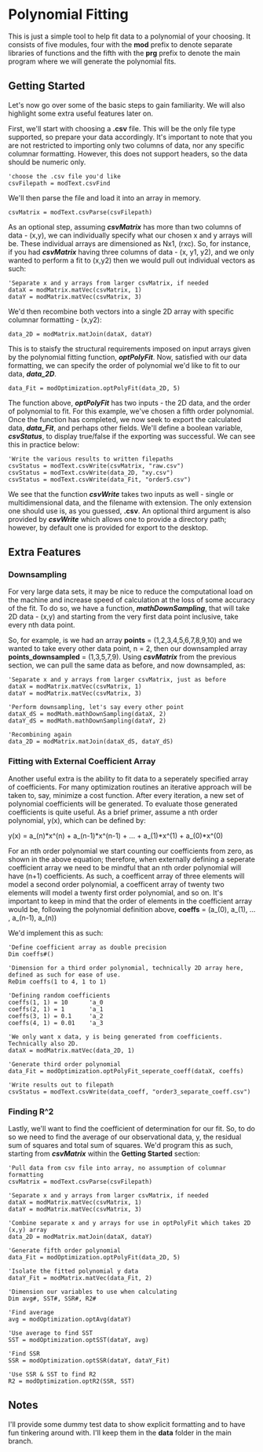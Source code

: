 # Polynomial Fitting

This is just a simple tool to help fit data to a polynomial of your choosing. It consists of five modules, four with the **mod** prefix to denote separate libraries of functions and the fifth with the **prg** prefix to denote the main program where we will generate the polynomial fits.

## Getting Started

Let's now go over some of the basic steps to gain familiarity. We will also highlight some extra useful features later on. 

First, we'll start with choosing a **.csv** file. This will be the only file type supported, so prepare your data accordingly. It's important to note that you are not restricted to importing only two columns of data, nor any specific columnar formatting. However, this does not support headers, so the data should be numeric only.

```VBA
'choose the .csv file you'd like
csvFilepath = modText.csvFind
```

We'll then parse the file and load it into an array in memory.

```VBA
csvMatrix = modText.csvParse(csvFilepath)
```

As an optional step, assuming ***csvMatrix*** has more than two columns of data - (x,y), we can individually specify what our chosen x and y arrays will be. These individual arrays are dimensioned as Nx1, (rxc). So, for instance, if you had ***csvMatrix*** having three columns of data - (x, y1, y2), and we only wanted to perform a fit to (x,y2) then we would pull out individual vectors as such:

```VBA
'Separate x and y arrays from larger csvMatrix, if needed
dataX = modMatrix.matVec(csvMatrix, 1)
dataY = modMatrix.matVec(csvMatrix, 3)
```

We'd then recombine both vectors into a single 2D array with specific columnar formatting - (x,y2):

```VBA
data_2D = modMatrix.matJoin(dataX, dataY)
```

This is to staisfy the structural requirements imposed on input arrays given by the polynomial fitting function, ***optPolyFit***. Now, satisfied with our data formatting, we can specify the order of polynomial we'd like to fit to our data, ***data_2D***.

```VBA
data_Fit = modOptimization.optPolyFit(data_2D, 5)
```
The function above, ***optPolyFit*** has two inputs - the 2D data, and the order of polynomial to fit. For this example, we've chosen a fifth order polynomial. Once the function has completed, we now seek to export the calculated data, ***data_Fit***, and perhaps other fields. We'll define a boolean variable, ***csvStatus***, to display true/false if the exporting was successful. We can see this in practice below:

```VBA
'Write the various results to written filepaths
csvStatus = modText.csvWrite(csvMatrix, "raw.csv")
csvStatus = modText.csvWrite(data_2D, "xy.csv")
csvStatus = modText.csvWrite(data_Fit, "order5.csv")
```

We see that the function ***csvWrite*** takes two inputs as well - single or multidimensional data, and the filename with extension. The only extension one should use is, as you guessed, **.csv**. An optional third argument is also provided by ***csvWrite*** which allows one to provide a directory path; however, by default one is provided for export to the desktop. 

## Extra Features

### Downsampling

For very large data sets, it may be nice to reduce the computational load on the machine and increase speed of calculation at the loss of some accuracy of the fit. To do so, we have a function, ***mathDownSampling***, that will take 2D data - (x,y) and starting from the very first data point inclusive, take every nth data point.

So, for example, is we had an array **points** = (1,2,3,4,5,6,7,8,9,10) and we wanted to take every other data point, n = 2, then our downsampled array **points_downsampled** = (1,3,5,7,9). Using ***csvMatrix*** from the previous section, we can pull the same data as before, and now downsampled, as:

```VBA
'Separate x and y arrays from larger csvMatrix, just as before
dataX = modMatrix.matVec(csvMatrix, 1)
dataY = modMatrix.matVec(csvMatrix, 3)

'Perform downsampling, let's say every other point
dataX_dS = modMath.mathDownSampling(dataX, 2)
dataY_dS = modMath.mathDownSampling(dataY, 2)

'Recombining again
data_2D = modMatrix.matJoin(dataX_dS, dataY_dS)
```

### Fitting with External Coefficient Array

Another useful extra is the ability to fit data to a seperately specified array of coefficients. For many optimization routines an iterative approach will be taken to, say, minimize a cost function. After every iteration, a new set of polynomial coefficients will be generated. To evaluate those generated coefficients is quite useful. As a brief primer, assume a nth order polynomial, y(x), which can be defined by:

y(x) = a_(n)\*x^(n) + a_(n-1)\*x^(n-1) + ... + a_(1)\*x^(1) + a_(0)\*x^(0)

For an nth order polynomial we start counting our coefficients from zero, as shown in the above equation; therefore, when externally defining a seperate coefficient array we need to be mindful that an nth order polynomial will have (n+1) coefficients. As such, a coefficent array of three elements will model a second order polynomial, a coefficent array of twenty two elements will model a twenty first order polynomial, and so on. It's important to keep in mind that the order of elements in the coefficient array would be, following the polynomial definition above, **coeffs** = (a_(0), a_(1), ... , a_(n-1), a_(n))

We'd implement this as such:

```VBA
'Define coefficient array as double precision
Dim coeffs#()

'Dimension for a third order polynomial, technically 2D array here, defined as such for ease of use.
ReDim coeffs(1 to 4, 1 to 1)

'Defining random coefficients
coeffs(1, 1) = 10      'a_0
coeffs(2, 1) = 1       'a_1
coeffs(3, 1) = 0.1     'a_2
coeffs(4, 1) = 0.01    'a_3

'We only want x data, y is being generated from coefficients. Technically also 2D.
dataX = modMatrix.matVec(data_2D, 1)

'Generate third order polynomial
data_Fit = modOptimization.optPolyFit_seperate_coeff(dataX, coeffs)

'Write results out to filepath
csvStatus = modText.csvWrite(data_coeff, "order3_separate_coeff.csv")
```

### Finding R^2

Lastly, we'll want to find the coefficient of determination for our fit. So, to do so we need to find the average of our observational data, y, the residual sum of squares and total sum of squares. We'd program this as such, starting from ***csvMatrix*** within the **Getting Started** section:

```VBA
'Pull data from csv file into array, no assumption of columnar formatting
csvMatrix = modText.csvParse(csvFilepath)

'Separate x and y arrays from larger csvMatrix, if needed
dataX = modMatrix.matVec(csvMatrix, 1)
dataY = modMatrix.matVec(csvMatrix, 3)

'Combine separate x and y arrays for use in optPolyFit which takes 2D (x,y) array
data_2D = modMatrix.matJoin(dataX, dataY)

'Generate fifth order polynomial
data_Fit = modOptimization.optPolyFit(data_2D, 5)

'Isolate the fitted polynomial y data
dataY_Fit = modMatrix.matVec(data_Fit, 2)

'Dimension our variables to use when calculating
Dim avg#, SST#, SSR#, R2#

'Find average
avg = modOptimization.optAvg(dataY)

'Use average to find SST
SST = modOptimization.optSST(dataY, avg)

'Find SSR
SSR = modOptimization.optSSR(dataY, dataY_Fit)

'Use SSR & SST to find R2
R2 = modOptimization.optR2(SSR, SST)
```

## Notes

I'll provide some dummy test data to show explicit formatting and to have fun tinkering around with. I'll keep them in the **data** folder in the main branch.

